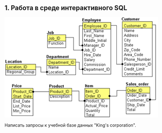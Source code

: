 ## 1. Работа в среде интерактивного SQL 
![alt text](king.gif)

Написать запросы к учебной базе данных "King's corporation".

